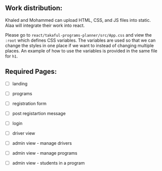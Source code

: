 ## Work distribution:

Khaled and Mohammed can upload HTML, CSS, and JS files into static.
Alaa will integrate their work into react.

Please go to `react/takaful-programs-planner/src/App.css` and view the `:root` which defines CSS variables. The variables are used so that we can change the styles in one place if we want to instead of changing multiple places. An example of how to use the variables is provided in the same file for `h1`.

## Required Pages:

- [ ] landing
- [ ] programs
- [ ] registration form
- [ ] post registartion message
- [ ] login
- [ ] driver view
- [ ] admin view - manage drivers
- [ ] admin view - manage programs
- [ ] admin view - students in a program

